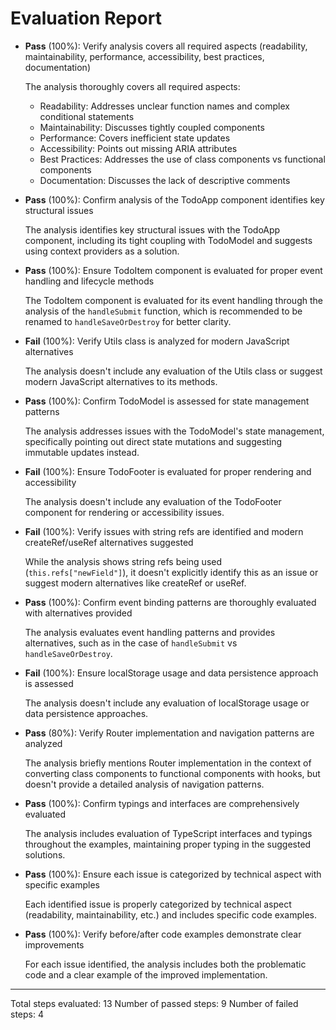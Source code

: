 # Evaluation Report

- **Pass** (100%): Verify analysis covers all required aspects (readability, maintainability, performance, accessibility, best practices, documentation)

  The analysis thoroughly covers all required aspects:
  - Readability: Addresses unclear function names and complex conditional statements
  - Maintainability: Discusses tightly coupled components
  - Performance: Covers inefficient state updates
  - Accessibility: Points out missing ARIA attributes
  - Best Practices: Addresses the use of class components vs functional components
  - Documentation: Discusses the lack of descriptive comments

- **Pass** (100%): Confirm analysis of the TodoApp component identifies key structural issues

  The analysis identifies key structural issues with the TodoApp component, including its tight coupling with TodoModel and suggests using context providers as a solution.

- **Pass** (100%): Ensure TodoItem component is evaluated for proper event handling and lifecycle methods

  The TodoItem component is evaluated for its event handling through the analysis of the `handleSubmit` function, which is recommended to be renamed to `handleSaveOrDestroy` for better clarity.

- **Fail** (100%): Verify Utils class is analyzed for modern JavaScript alternatives

  The analysis doesn't include any evaluation of the Utils class or suggest modern JavaScript alternatives to its methods.

- **Pass** (100%): Confirm TodoModel is assessed for state management patterns

  The analysis addresses issues with the TodoModel's state management, specifically pointing out direct state mutations and suggesting immutable updates instead.

- **Fail** (100%): Ensure TodoFooter is evaluated for proper rendering and accessibility

  The analysis doesn't include any evaluation of the TodoFooter component for rendering or accessibility issues.

- **Fail** (100%): Verify issues with string refs are identified and modern createRef/useRef alternatives suggested

  While the analysis shows string refs being used (`this.refs["newField"]`), it doesn't explicitly identify this as an issue or suggest modern alternatives like createRef or useRef.

- **Pass** (100%): Confirm event binding patterns are thoroughly evaluated with alternatives provided

  The analysis evaluates event handling patterns and provides alternatives, such as in the case of `handleSubmit` vs `handleSaveOrDestroy`.

- **Fail** (100%): Ensure localStorage usage and data persistence approach is assessed

  The analysis doesn't include any evaluation of localStorage usage or data persistence approaches.

- **Pass** (80%): Verify Router implementation and navigation patterns are analyzed

  The analysis briefly mentions Router implementation in the context of converting class components to functional components with hooks, but doesn't provide a detailed analysis of navigation patterns.

- **Pass** (100%): Confirm typings and interfaces are comprehensively evaluated

  The analysis includes evaluation of TypeScript interfaces and typings throughout the examples, maintaining proper typing in the suggested solutions.

- **Pass** (100%): Ensure each issue is categorized by technical aspect with specific examples

  Each identified issue is properly categorized by technical aspect (readability, maintainability, etc.) and includes specific code examples.

- **Pass** (100%): Verify before/after code examples demonstrate clear improvements

  For each issue identified, the analysis includes both the problematic code and a clear example of the improved implementation.

---

Total steps evaluated: 13
Number of passed steps: 9
Number of failed steps: 4